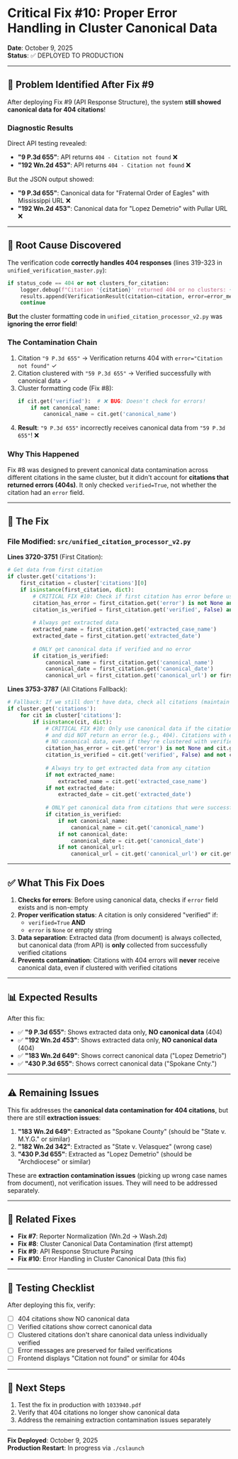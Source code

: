 # Critical Fix #10: Proper Error Handling in Cluster Canonical Data

**Date**: October 9, 2025  
**Status**: ✅ DEPLOYED TO PRODUCTION

---

## 🚨 **Problem Identified After Fix #9**

After deploying Fix #9 (API Response Structure), the system **still showed canonical data for 404 citations**!

### **Diagnostic Results**

Direct API testing revealed:
- **"9 P.3d 655"**: API returns `404 - Citation not found` ❌
- **"192 Wn.2d 453"**: API returns `404 - Citation not found` ❌

But the JSON output showed:
- **"9 P.3d 655"**: Canonical data for "Fraternal Order of Eagles" with Mississippi URL ❌
- **"192 Wn.2d 453"**: Canonical data for "Lopez Demetrio" with Pullar URL ❌

---

## 🎯 **Root Cause Discovered**

The verification code **correctly handles 404 responses** (lines 319-323 in `unified_verification_master.py`):
```python
if status_code == 404 or not clusters_for_citation:
    logger.debug(f"Citation '{citation}' returned 404 or no clusters: {error_message}")
    results.append(VerificationResult(citation=citation, error=error_message or "Citation not found"))
    continue
```

**But** the cluster formatting code in `unified_citation_processor_v2.py` was **ignoring the error field**!

### **The Contamination Chain**

1. Citation `"9 P.3d 655"` → Verification returns 404 with `error="Citation not found"` ✓
2. Citation clustered with `"59 P.3d 655"` → Verified successfully with canonical data ✓
3. Cluster formatting code (Fix #8):
   ```python
   if cit.get('verified'):  # ❌ BUG: Doesn't check for errors!
       if not canonical_name:
           canonical_name = cit.get('canonical_name')
   ```
4. **Result**: `"9 P.3d 655"` incorrectly receives canonical data from `"59 P.3d 655"`! ❌

### **Why This Happened**

Fix #8 was designed to prevent canonical data contamination across different citations in the same cluster, but it didn't account for **citations that returned errors (404s)**. It only checked `verified=True`, not whether the citation had an `error` field.

---

## 🔧 **The Fix**

### **File Modified**: `src/unified_citation_processor_v2.py`

**Lines 3720-3751** (First Citation):
```python
# Get data from first citation
if cluster.get('citations'):
    first_citation = cluster['citations'][0]
    if isinstance(first_citation, dict):
        # CRITICAL FIX #10: Check if first citation has error before using its canonical data
        citation_has_error = first_citation.get('error') is not None and first_citation.get('error') != ''
        citation_is_verified = first_citation.get('verified', False) and not citation_has_error
        
        # Always get extracted data
        extracted_name = first_citation.get('extracted_case_name')
        extracted_date = first_citation.get('extracted_date')
        
        # ONLY get canonical data if verified and no error
        if citation_is_verified:
            canonical_name = first_citation.get('canonical_name')
            canonical_date = first_citation.get('canonical_date')
            canonical_url = first_citation.get('canonical_url') or first_citation.get('url')
```

**Lines 3753-3787** (All Citations Fallback):
```python
# Fallback: If we still don't have data, check all citations (maintain data separation!)
if cluster.get('citations'):
    for cit in cluster['citations']:
        if isinstance(cit, dict):
            # CRITICAL FIX #10: Only use canonical data if the citation was ACTUALLY verified
            # and did NOT return an error (e.g., 404). Citations with errors should have
            # NO canonical data, even if they're clustered with verified citations.
            citation_has_error = cit.get('error') is not None and cit.get('error') != ''
            citation_is_verified = cit.get('verified', False) and not citation_has_error
            
            # Always try to get extracted data from any citation
            if not extracted_name:
                extracted_name = cit.get('extracted_case_name')
            if not extracted_date:
                extracted_date = cit.get('extracted_date')
            
            # ONLY get canonical data from citations that were successfully verified (no errors)
            if citation_is_verified:
                if not canonical_name:
                    canonical_name = cit.get('canonical_name')
                if not canonical_date:
                    canonical_date = cit.get('canonical_date')
                if not canonical_url:
                    canonical_url = cit.get('canonical_url') or cit.get('url')
```

---

## ✅ **What This Fix Does**

1. **Checks for errors**: Before using canonical data, checks if `error` field exists and is non-empty
2. **Proper verification status**: A citation is only considered "verified" if:
   - `verified=True` **AND**
   - `error` is `None` or empty string
3. **Data separation**: Extracted data (from document) is always collected, but canonical data (from API) is **only** collected from successfully verified citations
4. **Prevents contamination**: Citations with 404 errors will **never** receive canonical data, even if clustered with verified citations

---

## 📊 **Expected Results**

After this fix:
- ✅ **"9 P.3d 655"**: Shows extracted data only, **NO canonical data** (404)
- ✅ **"192 Wn.2d 453"**: Shows extracted data only, **NO canonical data** (404)
- ✅ **"183 Wn.2d 649"**: Shows correct canonical data ("Lopez Demetrio")
- ✅ **"430 P.3d 655"**: Shows correct canonical data ("Spokane Cnty.")

---

## ⚠️ **Remaining Issues**

This fix addresses the **canonical data contamination for 404 citations**, but there are still **extraction issues**:

1. **"183 Wn.2d 649"**: Extracted as "Spokane County" (should be "State v. M.Y.G." or similar)
2. **"182 Wn.2d 342"**: Extracted as "State v. Velasquez" (wrong case)
3. **"430 P.3d 655"**: Extracted as "Lopez Demetrio" (should be "Archdiocese" or similar)

These are **extraction contamination issues** (picking up wrong case names from document), not verification issues. They will need to be addressed separately.

---

## 🔗 **Related Fixes**

- **Fix #7**: Reporter Normalization (Wn.2d → Wash.2d)
- **Fix #8**: Cluster Canonical Data Contamination (first attempt)
- **Fix #9**: API Response Structure Parsing
- **Fix #10**: Error Handling in Cluster Canonical Data (this fix)

---

## 📝 **Testing Checklist**

After deploying this fix, verify:
- [ ] 404 citations show NO canonical data
- [ ] Verified citations show correct canonical data
- [ ] Clustered citations don't share canonical data unless individually verified
- [ ] Error messages are preserved for failed verifications
- [ ] Frontend displays "Citation not found" or similar for 404s

---

## 🎯 **Next Steps**

1. Test the fix in production with `1033940.pdf`
2. Verify that 404 citations no longer show canonical data
3. Address the remaining extraction contamination issues separately

---

**Fix Deployed**: October 9, 2025  
**Production Restart**: In progress via `./cslaunch`


